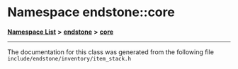 

# Namespace endstone::core



[**Namespace List**](namespaces.md) **>** [**endstone**](namespaceendstone.md) **>** [**core**](namespaceendstone_1_1core.md)







































































------------------------------
The documentation for this class was generated from the following file `include/endstone/inventory/item_stack.h`

